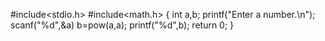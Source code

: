 #include<stdio.h>
#include<math.h>
{
int a,b;
printf("Enter a number.\n");
scanf("%d",&a)
b=pow(a,a);
printf("%d",b);
return 0;
}
